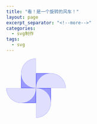 ```yaml
---
title: "看！是一个旋转的风车！"
layout: page
excerpt_separator: "<!--more-->"
categories: 
  - svg制作
tags:
  - svg
---  
```



<section>  
<style type="text/css">
#windmill{
	width:160px;
	height:160px;	
	position:relative;
	-moz-transition:-moz-transform 2s ease-in-out;
	-webkit-transition:-webkit-transform 2s ease-in-out;
	-moz-transform:rotate(0deg);
	-webkit-transform:rotate(0deg);
}
#windmill:hover{
	-moz-transform:rotate(960deg);	
	-webkit-transform:rotate(960deg);	
}
#windmill div.top{
	width:40px;
	height:80px;
	left:40px;
	top:0px;
	border-top-left-radius:40px;		
}
#windmill div.right{
	width:80px;
	height:40px;
	left:80px;
	top:40px;
	border-top-right-radius:40px;	
}
#windmill div.bottom{
	width:40px;
	height:80px;
	left:80px;
	top:80px;
	border-bottom-right-radius:40px;	
}
#windmill div.left{	
	width:80px;
	height:40px;
	left:0px;
	top:80px;
	border-bottom-left-radius:40px;	
}
#windmill div.ala{
	position:absolute;
	-moz-box-sizing:border-box;
	-webkit-box-sizing:border-box;
	background:rgba(0,0,255,0.4);	
	border:1px solid rgba(0,0,255,0.5);
	-moz-transition:background-color 1s linear;
	-webkit-transition:background-color 1s linear;
}
#windmill div.ala:hover{
	background-color:#00F;
}
.alaIn{
	position:absolute;
	background:rgba(255,255,255,0.7);	
	-moz-box-sizing:border-box;
	-webkit-box-sizing:border-box;
	-moz-transition:background-color 1s linear;
	-webkit-transition:background-color 1s linear;
	left:0;
	top:0;
}
.alaIn:hover{
	background-color:rgba(255,255,255,0.9);
}
.topIn{
	border-bottom-left-radius:40px;	
}
.rightIn{
	border-top-left-radius:40px;	
}
.bottomIn{
	border-top-right-radius:40px;	
}
.leftIn{
	border-bottom-right-radius:40px;	
}
</style>
</head>
<body>
<div id="windmill">
	<div class="top ala"></div><div class="top topIn alaIn"></div>
	<div class="right ala"></div><div class="right rightIn alaIn"></div>
	<div class="bottom ala"></div><div class="bottom bottomIn alaIn"></div>
	<div class="left ala"></div><div class="left leftIn alaIn"></div>
</div>
</body>
</section>
